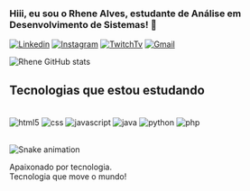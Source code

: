 
### Hiii, eu sou o Rhene Alves, estudante de Análise em Desenvolvimento de Sistemas! 👋

[![Linkedin](https://img.shields.io/badge/LinkedIn-0077B5?style=for-the-badge&logo=linkedin&logoColor=white)](https://www.linkedin.com/in/rhene-alves-07543a1a3/)
[![Instagram](https://img.shields.io/badge/Instagram-E4405F?style=for-the-badge&logo=instagram&logoColor=white)](https://www.instagram.com/rheneaa/)
[![TwitchTv](https://img.shields.io/badge/Twitch-9146FF?style=for-the-badge&logo=twitch&logoColor=white)](https://www.twitch.tv/rheneaa)
[![Gmail](https://img.shields.io/badge/Gmail-D14836?style=for-the-badge&logo=gmail&logoColor=white)](mailto:rheneaa@gmail.com)

![Rhene GitHub stats](https://github-readme-stats.vercel.app/api?username=rheneaaa&show_icons=true&theme=dracula)

## Tecnologias que estou estudando

<div style="display: inline_block"><br>
    <img align="center" alt="html5" src="https://img.shields.io/badge/HTML5-E34F26?style=for-the-badge&logo=html5&logoColor=white">
    <img align="center" alt="css" src="https://img.shields.io/badge/CSS3-1572B6?style=for-the-badge&logo=css3&logoColor=white">
    <img align="center" alt="javascript" src="https://img.shields.io/badge/JavaScript-F7DF1E?style=for-the-badge&logo=javascript&logoColor=black">
    <img align="center" alt="java" src="https://img.shields.io/badge/Java-ED8B00?style=for-the-badge&logo=java&logoColor=white">
    <img align="center" alt="python" src="https://img.shields.io/badge/Python-14354C?style=for-the-badge&logo=python&logoColor=white">
    <img align="center" alt="php" src="https://img.shields.io/badge/PHP-777BB4?style=for-the-badge&logo=php&logoColor=white">    
    
</div><br>

![Snake animation](https://github.com/rheneaaa/rheneaaa/blob/output/github-contribution-grid-snake.svg)

Apaixonado por tecnologia.<br>
Tecnologia que move o mundo!

